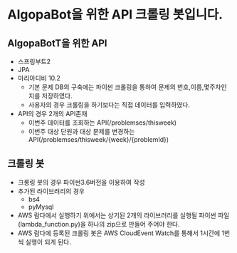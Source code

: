 # AlgopaBot을 위한 API 크롤링 봇입니다.

## AlgopaBotT을 위한 API
- 스프링부트2
- JPA 
- 마리아디비 10.2
    - 기본 문제 DB의 구축에는 파이썬 크롤링을 통하여 문제의 번호,이름,몇주차인지를 저장하였다.
    - 사용자의 경우 크롤링을 하기보다는 직접 데이터를 입력하였다.
- API의 경우 2개의 API존재
    - 이번주 데이터를 조회하는 API(/problemses/thisweek)
    - 이번주 대상 단원과 대상 문제를 변경하는 API(/problemses/thisweek/{week}/{problemId})
## 크롤링 봇
- 크롱링 봇의 경우 파이썬3.6버전을 이용하여 작성
- 추가된 라이브러리의 경우
    - bs4
    - pyMysql
- AWS 람다에서 실행하기 위에서는 상기된 2개의 라이브러리를 실행될 파이썬 파일(lambda_function.py)을 하나의 zip으로 만들어 주어야 한다.
- AWS 람다에 등록된 크롤링 봇은 AWS CloudEvent Watch를 통해서 1시간에 1번씩 실행이 되게 된다.
 
